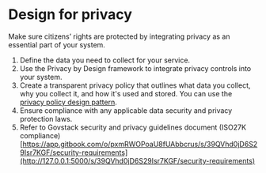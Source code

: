 # Design for privacy

Make sure citizens’ rights are protected by integrating privacy as an essential part of your system.

1. Define the data you need to collect for your service.
2. Use the Privacy by Design framework to integrate privacy controls into your system.
3. Create a transparent privacy policy that outlines what data you collect, why you collect it, and how it's used and stored. You can use the [privacy policy design pattern](../../service-patterns/design-patterns/privacy-policy.md).
4. Ensure compliance with any applicable data security and privacy protection laws.
5. Refer to Govstack security and privacy guidelines document (ISO27K compliance) [https://app.gitbook.com/o/pxmRWOPoaU8fUAbbcrus/s/39QVhd0jD6S29Isr7KGF/security-requirements](http://127.0.0.1:5000/s/39QVhd0jD6S29Isr7KGF/security-requirements)
